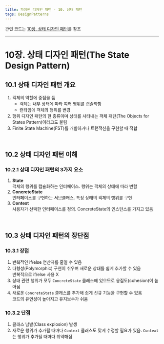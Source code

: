 ```yaml
---
title: 파이썬 디자인 패턴 - 10. 상태 패턴
tags: DesignPatterns
---
```


관련 코드는 [10장. 상태 디자인 패턴](https://github.com/alchemine/design_pattern/blob/main/10%EC%9E%A5.%20%EC%83%81%ED%83%9C%20%EB%94%94%EC%9E%90%EC%9D%B8%20%ED%8C%A8%ED%84%B4)를 참조

<!--more-->
---

# 10장. 상태 디자인 패턴(The State Design Pattern)
## 10.1 상태 디자인 패턴 개요
1. 객체의 역할에 중점을 둠
   - 객체는 내부 상태에 따라 여러 행위를 캡슐화함
   - 런타임에 객체의 행위를 변경
2. 행위 디자인 패턴의 한 종류이며 상태를 사타내는 객체 패턴(The Objects for States Pattern)이라고도 불림
3. Finite State Machine(FST)를 개발하거나 트랜잭션을 구현할 때 적합

<br>

## 10.2 상태 디자인 패턴 이해
### 10.2.1 상태 디자인 패턴의 3가지 요소
1. **State** \
객체의 행위를 캡슐화하는 인터페이스. 행위는 객체의 상태에 따라 변함
2. **ConcreteState** \
인터페이스를 구현하는 서브클래스. 특정 상태의 객체의 행위를 구현
3. **Context** \
사용자가 선택한 인터페이스를 정의. ConcreteState의 인스턴스를 가지고 있음


<br>

## 10.3 상태 디자인 패턴의 장단점
### 10.3.1 장점
1. 반복적인 if/else 연산자를 줄일 수 있음 
2. 다형성(Polymorphic) 구현이 쉬우며 새로운 상태를 쉽게 추가할 수 있음 \
반복적으로 if/else 사용 X
3. 상태 관련 행위가 모두 `ConcreteState` 클래스에 있으므로 응집도(cohesion)이 높아짐
4. 새로운 `ConcreteState` 클래스를 추가해 쉽게 신규 기능을 구현할 수 있음 \
코드의 유연성이 높아지고 유지보수가 쉬움


### 10.3.2 단점
1. 클래스 남발(Class explosion) 발생
2. 새로운 행위가 추가될 때마다 `Context` 클래스도 맞게 수정할 필요가 있음. `Context`는 행위가 추가될 때마다 취약해짐
